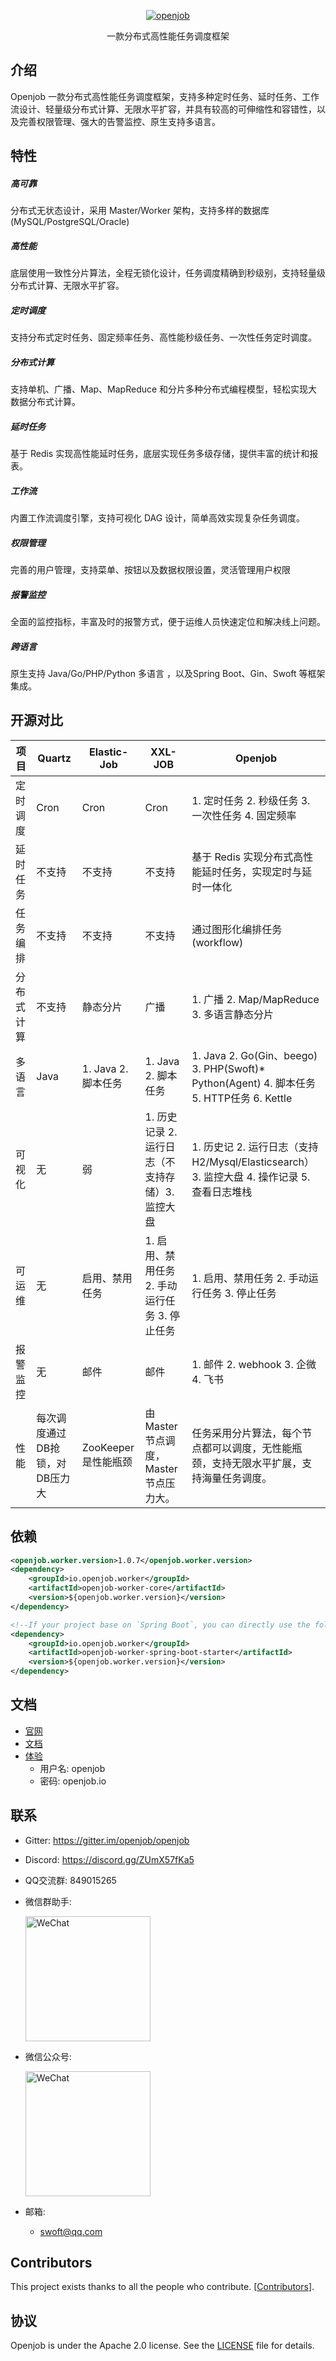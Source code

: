 <p align="center">
  <a href="https://openjob.io">
    <img alt="openjob" src="./public/image/logo.png">
  </a>
</p>

<p align="center">
  一款分布式高性能任务调度框架
</p>

## 介绍
Openjob 一款分布式高性能任务调度框架，支持多种定时任务、延时任务、工作流设计、轻量级分布式计算、无限水平扩容，并具有较高的可伸缩性和容错性，以及完善权限管理、强大的告警监控、原生支持多语言。
## 特性
##### 高可靠
分布式无状态设计，采用 Master/Worker 架构，支持多样的数据库(MySQL/PostgreSQL/Oracle)
##### 高性能
底层使用一致性分片算法，全程无锁化设计，任务调度精确到秒级别，支持轻量级分布式计算、无限水平扩容。
##### 定时调度
支持分布式定时任务、固定频率任务、高性能秒级任务、一次性任务定时调度。
##### 分布式计算
支持单机、广播、Map、MapReduce 和分片多种分布式编程模型，轻松实现大数据分布式计算。
##### 延时任务
基于 Redis 实现高性能延时任务，底层实现任务多级存储，提供丰富的统计和报表。
##### 工作流
内置工作流调度引擎，支持可视化 DAG 设计，简单高效实现复杂任务调度。
##### 权限管理
完善的用户管理，支持菜单、按钮以及数据权限设置，灵活管理用户权限
##### 报警监控
全面的监控指标，丰富及时的报警方式，便于运维人员快速定位和解决线上问题。
##### 跨语言
原生支持 Java/Go/PHP/Python 多语言 ，以及Spring Boot、Gin、Swoft 等框架集成。
## 开源对比
|**项目**|**Quartz**| **Elastic-Job** | **XXL-JOB**                   | **Openjob**                                                                       |
| ----- | ----- |-----------------|-------------------------------|-----------------------------------------------------------------------------------|
|定时调度|Cron| Cron            | Cron                          | 1. 定时任务 2. 秒级任务 3. 一次性任务 4. 固定频率                                                  |
|延时任务|不支持| 不支持             | 不支持                           | 基于 Redis 实现分布式高性能延时任务，实现定时与延时一体化                                                  |
|任务编排|不支持| 不支持             | 不支持                           | 通过图形化编排任务(workflow)                                                               |
|分布式计算|不支持| 静态分片            | 广播                            | 1. 广播 2. Map/MapReduce 3. 多语言静态分片                                                 |
|多语言|Java| 1. Java 2. 脚本任务 | 1. Java 2. 脚本任务               | 1. Java 2. Go(Gin、beego) 3. PHP(Swoft)* Python(Agent) 4. 脚本任务 5. HTTP任务 6. Kettle |
|可视化|无| 弱               | 1. 历史记录 2. 运行日志（不支持存储）3. 监控大盘 | 1. 历史记 2. 运行日志（支持 H2/Mysql/Elasticsearch）3. 监控大盘 4. 操作记录 5. 查看日志堆栈                |
|可运维|无| 启用、禁用任务         | 1. 启用、禁用任务 2. 手动运行任务 3. 停止任务  | 1. 启用、禁用任务 2. 手动运行任务 3. 停止任务                                                      |
|报警监控|无| 邮件              | 邮件                            | 1. 邮件 2. webhook 3. 企微 4. 飞书                                                      |
|性能|每次调度通过DB抢锁，对DB压力大| ZooKeeper是性能瓶颈  | 由Master节点调度，Master节点压力大。      | 任务采用分片算法，每个节点都可以调度，无性能瓶颈，支持无限水平扩展，支持海量任务调度。                                       |

## 依赖

```xml
<openjob.worker.version>1.0.7</openjob.worker.version>
<dependency>
    <groupId>io.openjob.worker</groupId>
    <artifactId>openjob-worker-core</artifactId>
    <version>${openjob.worker.version}</version>
</dependency>

<!--If your project base on `Spring Boot`, you can directly use the following dependencies-->
<dependency>
    <groupId>io.openjob.worker</groupId>
    <artifactId>openjob-worker-spring-boot-starter</artifactId>
    <version>${openjob.worker.version}</version>
</dependency>
```

## 文档
- [官网](https://openjob.io)
- [文档](https://openjob.io/docs/intro)
- [体验](https://demo.openjob.io)
  - 用户名: openjob
  - 密码: openjob.io
## 联系
- Gitter: https://gitter.im/openjob/openjob
- Discord: https://discord.gg/ZUmX57fKa5
- QQ交流群: 849015265
- 微信群助手:
  
   <img alt="WeChat" width="200px" src="./public/image/wx.png">
   
- 微信公众号:
  
  <img alt="WeChat" width="200px" src="./public/image/gzh.jpg">
  
- 邮箱:
  * swoft@qq.com
## Contributors
This project exists thanks to all the people who contribute. [[Contributors](https://github.com/open-job/openjob/graphs/contributors)].
## 协议
Openjob is under the Apache 2.0 license. See the [LICENSE](LICENSE) file for details.
